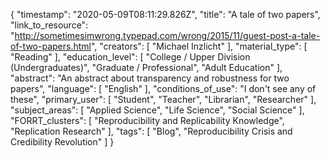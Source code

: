 {
    "timestamp": "2020-05-09T08:11:29.826Z",
    "title": "A tale of two papers",
    "link_to_resource": "http://sometimesimwrong.typepad.com/wrong/2015/11/guest-post-a-tale-of-two-papers.html",
    "creators": [
        "Michael Inzlicht"
    ],
    "material_type": [
        "Reading"
    ],
    "education_level": [
        "College / Upper Division (Undergraduates)",
        "Graduate / Professional",
        "Adult Education"
    ],
    "abstract": "An abstract about transparency and robustness for two papers",
    "language": [
        "English"
    ],
    "conditions_of_use": "I don't see any of these",
    "primary_user": [
        "Student",
        "Teacher",
        "Librarian",
        "Researcher"
    ],
    "subject_areas": [
        "Applied Science",
        "Life Science",
        "Social Science"
    ],
    "FORRT_clusters": [
        "Reproducibility and Replicability Knowledge",
        "Replication Research"
    ],
    "tags": [
        "Blog",
        "Reproducibility Crisis and Credibility Revolution"
    ]
}
